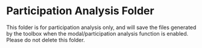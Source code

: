 


# Participation Analysis Folder

This folder is for participation analysis only, and will save the files generated by the toolbox when the modal/participation analysis function is enabled. Please do not delete this folder.